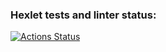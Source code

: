 ### Hexlet tests and linter status:
[![Actions Status](https://github.com/lilanastesha/frontend-project-44/actions/workflows/hexlet-check.yml/badge.svg)](https://github.com/lilanastesha/frontend-project-44/actions)